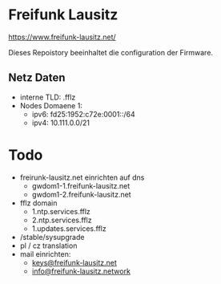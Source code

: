 
# Freifunk Lausitz

https://www.freifunk-lausitz.net/

Dieses Repoistory beeinhaltet die configuration der Firmware.


## Netz Daten

* interne TLD: .fflz
* Nodes Domaene 1:
  * ipv6: fd25:1952:c72e:0001::/64
  * ipv4: 10.111.0.0/21


# Todo

* freirunk-lausitz.net einrichten auf dns
  * gwdom1-1.freifunk-lausitz.net
  * gwdom1-2.freifunk-lausitz.net
* fflz domain
  * 1.ntp.services.fflz
  * 2.ntp.services.fflz
  * 1.updates.services.fflz
* /stable/sysupgrade
* pl / cz translation
* mail einrichten:
  * keys@freifunk-lausitz.net
  * info@freifunk-lausitz.network

